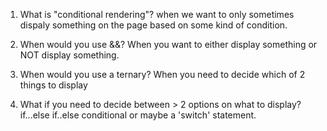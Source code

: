 1. What is "conditional rendering"?
when we want to only sometimes dispaly something on the page based on some kind of condition. 


2. When would you use &&?
When you want to either display something or NOT display something.


3. When would you use a ternary?
When you need to decide which of 2 things to display


4. What if you need to decide between > 2 options on what to   display?
if...else if..else conditional or maybe a 'switch' statement.  